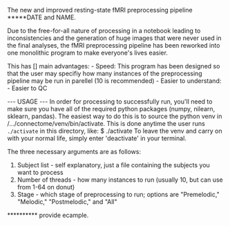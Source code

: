 The new and improved resting-state fMRI preprocessing pipeline
*****DATE and NAME. 

Due to the free-for-all nature of processing in a notebook leading to inconsistencies
and the generation of huge images that were never used in the final analyses,
the fMRI preprocessing pipeline has been reworked into one monolithic program
to make everyone's lives easier.

This has [] main advantages:
    - Speed: This program has been designed so that the user may specifiy 
	     how many instances of the preprocessing pipeline may be run
	     in parellel (10 is recommended)
    - Easier to understand: 
    - Easier to QC


--- USAGE ---
In order for processing to successfully run, you'll need to make sure you have all of the
required python packages (numpy, nilearn, sklearn, pandas).
The easiest way to do this is to source the python venv in /.../connectome/venv/bin/activate.
This is done anytime the user runs `./activate` in this directory, like:
$ ./activate 
To leave the venv and carry on with your normal life, simply enter 'deactivate' in your terminal.

The three necessary arguments are as follows:
1) Subject list - self explanatory, just a file containing the subjects you want to process
2) Number of threads - how many instances to run (usually 10, but can use from 1-64 on donut)
3) Stage - which stage of preprocessing to run; options are "Premelodic," "Melodic," "Postmelodic," and "All"


********** provide ecample. 